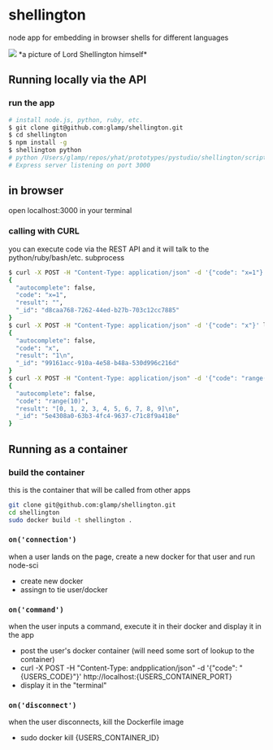 shellington
=============
node app for embedding in browser shells for different languages


<img src="http://fc03.deviantart.net/fs11/i/2006/166/9/4/Monocle_Man_by_SenorDoom.jpg">
*a picture of Lord Shellington himself*

## Running locally via the API
### run the app
```bash
# install node.js, python, ruby, etc.
$ git clone git@github.com:glamp/shellington.git
$ cd shellington
$ npm install -g
$ shellington python
# python /Users/glamp/repos/yhat/prototypes/pystudio/shellington/scripts/main.py c5c20a78-cd70-43aa-b396-552286e22621
# Express server listening on port 3000
```

## in browser
open localhost:3000 in your terminal

### calling with CURL
you can execute code via the REST API and it will talk to the python/ruby/bash/etc. subprocess
```bash
$ curl -X POST -H "Content-Type: application/json" -d '{"code": "x=1"}' localhost:3000/
{
  "autocomplete": false,
  "code": "x=1",
  "result": "",
  "_id": "d8caa768-7262-44ed-b27b-703c12cc7885"
}
$ curl -X POST -H "Content-Type: application/json" -d '{"code": "x"}' localhost:3000/
{
  "autocomplete": false,
  "code": "x",
  "result": "1\n",
  "_id": "99161acc-910a-4e58-b48a-530d996c216d"
}
$ curl -X POST -H "Content-Type: application/json" -d '{"code": "range(10)"}' localhost:3000/
{
  "autocomplete": false,
  "code": "range(10)",
  "result": "[0, 1, 2, 3, 4, 5, 6, 7, 8, 9]\n",
  "_id": "5e4308a0-63b3-4fc4-9637-c71c8f9a418e"
}
```
## Running as a container
### build the container
this is the container that will be called from other apps

```bash
git clone git@github.com:glamp/shellington.git
cd shellington
sudo docker build -t shellington .
```

### `on('connection')`
when a user lands on the page, create a new docker for that user
and run node-sci

- create new docker
- assingn to tie user/docker

### `on('command')`
when the user inputs a command, execute it in their docker and display
it in the app

- post the user's docker container (will need some sort of lookup to
the container)
- curl -X POST -H "Content-Type: andpplication/json" -d '{"code":
"{USERS_CODE}"}' http://localhost:{USERS_CONTAINER_PORT}
- display it in the "terminal"


### `on('disconnect')`
when the user disconnects, kill the Dockerfile image

- sudo docker kill {USERS_CONTAINER_ID}


